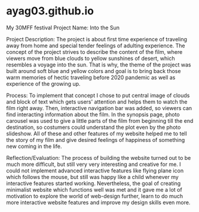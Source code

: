 # ayag03.github.io
My 30MFF festival
Project Name: Into the Sun

Project Description: The project is about first time experience of traveling away from home and special tender feelings of adulting experience. The concept of the project strives to describe the content of the film, where viewers move from blue clouds to yellow sunshines of desert, which resembles a voyage into the sun. That is why, the theme of the project was built around soft blue and yellow colors and goal is to bring back those warm memories of hectic traveling before 2020 pandemic as well as experience of the growing up.

Process: To implement that concept I chose to put central image of clouds and block of text which gets users' attention and helps them to watch the film right away. Then, interactive navigation bar was added, so viewers can find interacting information about the film. In the synopsis page, photo carousel was used to give a little parts of the film from beginning till the end destination, so costumers could understand the plot even by the photo slideshow. All of these and other features of my website helped me to tell the story of my film and give desired feelings of happiness of something new coming in the life.

Reflection/Evaluation: The process of building the website turned out to be much more difficult, but still very very interesting and creative for me. I could not implement advanced interactive features like flying plane icon which follows the mouse, but still was happy like a child whenever my interactive features started working. Nevertheless, the goal of creating minimalist website which functions well was met and it gave me a lot of motivation to explore the world of web-design further, learn to do much more interactive website features and improve my design skills even more.
